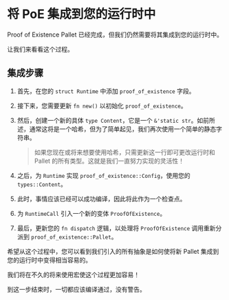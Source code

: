 # 将 PoE 集成到您的运行时中

Proof of Existence  Pallet 已经完成，但我们仍然需要将其集成到您的运行时中。

让我们来看看这个过程。

## 集成步骤

1. 首先，在您的 `struct Runtime` 中添加 `proof_of_existence` 字段。
2. 接下来，您需要更新 `fn new()` 以初始化 `proof_of_existence`。
3. 然后，创建一个新的具体 `type Content`，它是一个 `&'static str`。如前所述，通常这将是一个哈希，但为了简单起见，我们再次使用一个简单的静态字符串。

	> 如果您现在或将来想要使用哈希，只需更新这一行即可更改运行时和 Pallet 的所有类型。这就是我们一直努力实现的灵活性！

4. 之后，为 `Runtime` 实现 `proof_of_existence::Config`，使用您的 `types::Content`。
5. 此时，事情应该已经可以成功编译，因此将此作为一个检查点。
6. 为 `RuntimeCall` 引入一个新的变体 `ProofOfExistence`。
7. 最后，更新您的 `fn dispatch` 逻辑，以处理将 `ProofOfExistence` 调用重新分派到 `proof_of_existence::Pallet`。

希望从这个过程中，您可以看到我们引入的所有抽象是如何使将新 Pallet 集成到您的运行时中变得相当容易的。

我们将在不久的将来使用宏使这个过程更加容易！

到这一步结束时，一切都应该编译通过，没有警告。